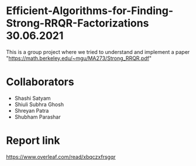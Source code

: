 # Efficient-Algorithms-for-Finding-Strong-RRQR-Factorizations 30.06.2021
This is a group project where we tried to understand and implement a paper "https://math.berkeley.edu/~mgu/MA273/Strong_RRQR.pdf"


# Collaborators
- Shashi Satyam
- Shiuli Subhra Ghosh 
- Shreyan Patra
- Shubham Parashar

# Report link 
https://www.overleaf.com/read/xbqczxfrsgqr
